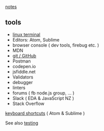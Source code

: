 [notes](notes.md)

## tools

- [linux terminal](linuxTerminal.md)
- Editors: Atom, Sublime
- browser console ( dev tools, firebug etc. )
- MDN
- [git / GitHub](git-github.md)
- Postman
- codepen.io
- jsfiddle.net
- Validators
- debugger
- linters
- forums ( fb node.js group, ... )
- Slack ( EDA & JavaScript NZ )
- Stack Overflow


[keyboard shortcuts](keyboardShortcuts.md) ( Atom & Sublime )


See also [testing](testing.md)
